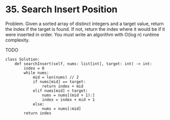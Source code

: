 # 35. Search Insert Position

Problem. Given a sorted array of distinct integers and a target value, return the index if the target is found.
If not, return the index where it would be if it were inserted in order. You must write an algorithm with O(log n) runtime complexity.

TODO

```python3
class Solution:
	def searchInsert(self, nums: list[int], target: int) -> int:
		index = 0
		while nums:
			mid = len(nums) // 2
			if nums[mid] == target:
				return index + mid
			elif nums[mid] < target:
				nums = nums[(mid + 1):]
				index = index + mid + 1
			else:
				nums = nums[:mid]
		return index
```
